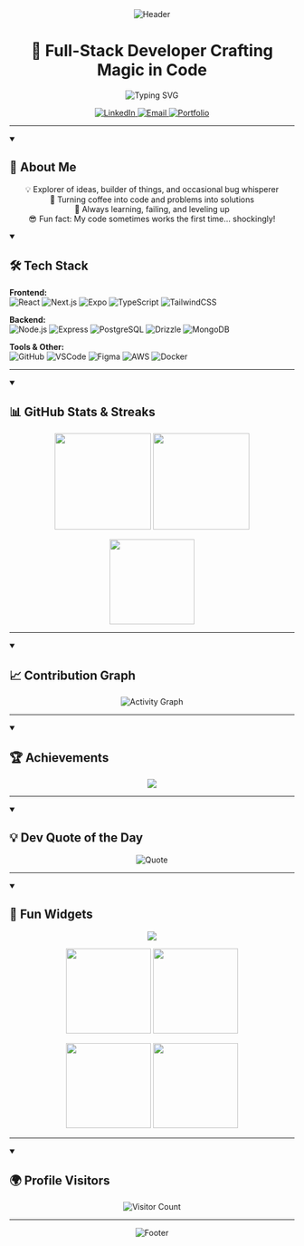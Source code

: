 <div align="center">
  <img 
    src="https://capsule-render.vercel.app/api?type=waving&color=gradient&height=220&section=header&text=Hey%20There!%20👋&fontSize=72&animation=twinkling&fontAlignY=40&desc=I'm%20Sandeep%20Bist%20|%20Full-Stack%20Developer&descSize=24&descAlignY=75" 
    alt="Header" 
  />

</div>
<h1 align="center">🚀 Full-Stack Developer Crafting Magic in Code</h1>

<p align="center">
  <img src="https://readme-typing-svg.herokuapp.com?font=Fira+Code&size=22&pause=1000&color=00F7FF&center=true&vCenter=true&width=600&lines=Turning+Dreams+into+Code;Building+Fun+and+Impactful+Projects;Solving+Problems+Creatively;Learning+Something+New+Every+Day;Making+Code+Exciting+and+Meaningful" alt="Typing SVG" />
</p>

<!-- SOCIALS -->
<p align="center">
  <a href="https://linkedin.com/in/sandeep-bist-984936291" target="_blank">
    <img alt="LinkedIn" src="https://img.shields.io/badge/LinkedIn-0077B5?style=for-the-badge&logo=linkedin&logoColor=white"/>
  </a>
  <a href="mailto:sbist738@gmail.com">
    <img alt="Email" src="https://img.shields.io/badge/Email-D14836?style=for-the-badge&logo=gmail&logoColor=white"/>
  </a>
  <a href="https://sandeepbist.vercel.app">
    <img alt="Portfolio" src="https://img.shields.io/badge/Portfolio-000?style=for-the-badge&logo=vercel&logoColor=white"/>
  </a>
</p>

---

<details open> 
  <summary><h2>🌟 About Me</h2></summary>
  <p align="center">
    💡 Explorer of ideas, builder of things, and occasional bug whisperer<br/>
    🚀 Turning coffee into code and problems into solutions<br/>
    🌱 Always learning, failing, and leveling up<br/>
    😎 Fun fact: My code sometimes works the first time… shockingly!
  </p>
</details>

<details open> 
  <summary><h2>🛠️ Tech Stack</h2></summary>
  
  **Frontend:**  
  ![React](https://img.shields.io/badge/React-20232A?style=for-the-badge&logo=react&logoColor=61DAFB)
  ![Next.js](https://img.shields.io/badge/Next.js-000?style=for-the-badge&logo=next.js&logoColor=fff)
  ![Expo](https://img.shields.io/badge/Expo-1B1F23?style=for-the-badge&logo=expo&logoColor=fff)
  ![TypeScript](https://img.shields.io/badge/TypeScript-007ACC?style=for-the-badge&logo=typescript&logoColor=fff)
  ![TailwindCSS](https://img.shields.io/badge/Tailwind_CSS-38B2AC?style=for-the-badge&logo=tailwind-css&logoColor=white)

**Backend:**  
 ![Node.js](https://img.shields.io/badge/Node.js-43853D?style=for-the-badge&logo=node.js&logoColor=white)
![Express](https://img.shields.io/badge/Express-000?style=for-the-badge&logo=express&logoColor=white)
![PostgreSQL](https://img.shields.io/badge/PostgreSQL-316192?style=for-the-badge&logo=postgresql&logoColor=white)
![Drizzle](https://img.shields.io/badge/Drizzle-ffdd00?style=for-the-badge&logo=drizzle&logoColor=000)
![MongoDB](https://img.shields.io/badge/MongoDB-4EA94B?style=for-the-badge&logo=mongodb&logoColor=white)

**Tools & Other:**  
 ![GitHub](https://img.shields.io/badge/GitHub-181717?style=for-the-badge&logo=github)
![VSCode](https://img.shields.io/badge/VSCode-007ACC?style=for-the-badge&logo=visual-studio-code&logoColor=fff)
![Figma](https://img.shields.io/badge/Figma-F24E1E?style=for-the-badge&logo=figma&logoColor=fff)
![AWS](https://img.shields.io/badge/AWS-FF9900?style=for-the-badge&logo=amazon-aws&logoColor=fff)
![Docker](https://img.shields.io/badge/Docker-2496ED?style=for-the-badge&logo=docker&logoColor=white)

</details>

---

<details open> 
  <summary><h2>📊 GitHub Stats & Streaks</h2></summary>
  <p align="center">
    <img src="https://github-readme-stats.vercel.app/api?username=sandeepbist&show_icons=true&theme=radical" height="170"/>
    <img src="https://github-readme-streak-stats.herokuapp.com/?user=sandeepbist&theme=radical" height="170"/>
  </p>

  <p align="center">
    <img src="https://github-readme-stats.vercel.app/api/top-langs/?username=sandeepbist&layout=compact&theme=radical" height="150"/>
  </p>
</details>

---

<details open> 
  <summary><h2>📈 Contribution Graph</h2></summary>
  <p align="center">
    <img src="https://github-readme-activity-graph.vercel.app/graph?username=sandeepbist&theme=react-dark&hide_border=true&area=true" alt="Activity Graph"/>
  </p>
</details>

---

<details open> 
  <summary><h2>🏆 Achievements</h2></summary>
  <p align="center">
    <img src="https://github-profile-trophy.vercel.app/?username=sandeepbist&theme=onedark&row=1&column=7" />
  </p>
</details>

---

<details open> 
  <summary><h2>💡 Dev Quote of the Day</h2></summary>
  <p align="center">
    <img src="https://quotes-github-readme.vercel.app/api?type=horizontal&theme=radical" alt="Quote"/>
  </p>
</details>

---

<details open> 
  <summary><h2>🎉 Fun Widgets</h2></summary>
  <p align="center">
    <img src="https://github-profile-summary-cards.vercel.app/api/cards/profile-details?username=sandeepbist&theme=radical" />
  </p>

  <p align="center">
    <img src="https://github-profile-summary-cards.vercel.app/api/cards/repos-per-language?username=sandeepbist&theme=radical" height="150"/> 
    <img src="https://github-profile-summary-cards.vercel.app/api/cards/most-commit-language?username=sandeepbist&theme=radical" height="150"/>
  </p>

  <p align="center">
    <img src="https://github-profile-summary-cards.vercel.app/api/cards/stats?username=sandeepbist&theme=radical" height="150"/> 
    <img src="https://github-profile-summary-cards.vercel.app/api/cards/productive-time?username=sandeepbist&theme=radical" height="150"/>
  </p>
</details>

---

<details open>
  <summary><h2>🌍 Profile Visitors</h2></summary>
  <p align="center">
    <img src="https://count.getloli.com/get/@sandeepbist" alt="Visitor Count" />
  </p>
</details>

---

<div align="center">
  <img src="https://capsule-render.vercel.app/api?type=waving&color=gradient&height=120&section=footer&desc=Thanks%20for%20visiting!&descSize=20&descAlignY=70" alt="Footer" />
</div>
